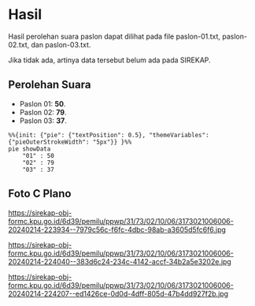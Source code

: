 # Hasil

Hasil perolehan suara paslon dapat dilihat pada file paslon-01.txt, paslon-02.txt, dan paslon-03.txt.

Jika tidak ada, artinya data tersebut belum ada pada SIREKAP.

## Perolehan Suara

 * Paslon 01: **50**.
 * Paslon 02: **79**.
 * Paslon 03: **37**.

```mermaid
%%{init: {"pie": {"textPosition": 0.5}, "themeVariables": {"pieOuterStrokeWidth": "5px"}} }%%
pie showData
    "01" : 50
    "02" : 79
    "03" : 37
```
## Foto C Plano

https://sirekap-obj-formc.kpu.go.id/6d39/pemilu/ppwp/31/73/02/10/06/3173021006006-20240214-223934--7979c56c-f6fc-4dbc-98ab-a3605d5fc6f6.jpg

https://sirekap-obj-formc.kpu.go.id/6d39/pemilu/ppwp/31/73/02/10/06/3173021006006-20240214-224040--383d6c24-234c-4142-accf-34b2a5e3202e.jpg

https://sirekap-obj-formc.kpu.go.id/6d39/pemilu/ppwp/31/73/02/10/06/3173021006006-20240214-224207--ed1426ce-0d0d-4dff-805d-47b4dd927f2b.jpg
